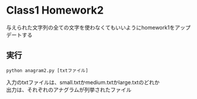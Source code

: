 # Class1 Homework2
与えられた文字列の全ての文字を使わなくてもいいようにhomework1をアップデートする

## 実行
```
python anagram2.py [txtファイル]
```
入力のtxtファイルは、small.txtかmedium.txtかlarge.txtのどれか<br>
出力は、それぞれのアナグラムが列挙されたファイル
